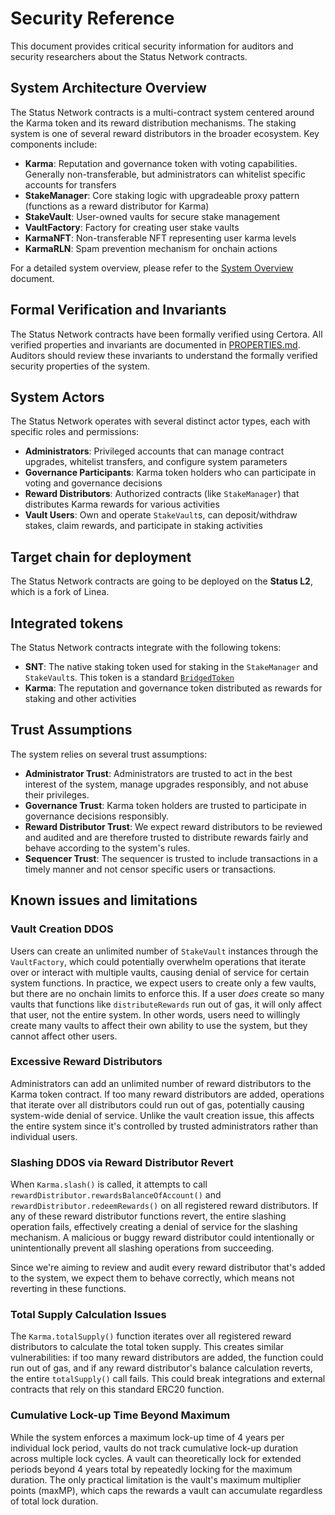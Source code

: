# Security Reference

This document provides critical security information for auditors and security researchers about the Status Network
contracts.

## System Architecture Overview

The Status Network contracts is a multi-contract system centered around the Karma token and its reward distribution
mechanisms. The staking system is one of several reward distributors in the broader ecosystem. Key components include:

- **Karma**: Reputation and governance token with voting capabilities. Generally non-transferable, but administrators
  can whitelist specific accounts for transfers
- **StakeManager**: Core staking logic with upgradeable proxy pattern (functions as a reward distributor for Karma)
- **StakeVault**: User-owned vaults for secure stake management
- **VaultFactory**: Factory for creating user stake vaults
- **KarmaNFT**: Non-transferable NFT representing user karma levels
- **KarmaRLN**: Spam prevention mechanism for onchain actions

For a detailed system overview, please refer to the [System Overview](docs/system-overview.md) document.

## Formal Verification and Invariants

The Status Network contracts have been formally verified using Certora. All verified properties and invariants are
documented in [PROPERTIES.md](PROPERTIES.md). Auditors should review these invariants to understand the formally
verified security properties of the system.

## System Actors

The Status Network operates with several distinct actor types, each with specific roles and permissions:

- **Administrators**: Privileged accounts that can manage contract upgrades, whitelist transfers, and configure system
  parameters
- **Governance Participants**: Karma token holders who can participate in voting and governance decisions
- **Reward Distributors**: Authorized contracts (like `StakeManager`) that distributes Karma rewards for various
  activities
- **Vault Users**: Own and operate `StakeVault`s, can deposit/withdraw stakes, claim rewards, and participate in staking
  activities

## Target chain for deployment

The Status Network contracts are going to be deployed on the **Status L2**, which is a fork of Linea.

## Integrated tokens

The Status Network contracts integrate with the following tokens:

- **SNT**: The native staking token used for staking in the `StakeManager` and `StakeVault`s. This token is a standard
  [`BridgedToken`](https://github.com/status-im/status-network-monorepo/blob/develop/contracts/src/bridging/token/BridgedToken.sol)
- **Karma**: The reputation and governance token distributed as rewards for staking and other activities

## Trust Assumptions

The system relies on several trust assumptions:

- **Administrator Trust**: Administrators are trusted to act in the best interest of the system, manage upgrades
  responsibly, and not abuse their privileges.
- **Governance Trust**: Karma token holders are trusted to participate in governance decisions responsibly.
- **Reward Distributor Trust**: We expect reward distributors to be reviewed and audited and are therefore trusted to
  distribute rewards fairly and behave according to the system's rules.
- **Sequencer Trust**: The sequencer is trusted to include transactions in a timely manner and not censor specific users
  or transactions.

## Known issues and limitations

### Vault Creation DDOS

Users can create an unlimited number of `StakeVault` instances through the `VaultFactory`, which could potentially
overwhelm operations that iterate over or interact with multiple vaults, causing denial of service for certain system
functions. In practice, we expect users to create only a few vaults, but there are no onchain limits to enforce this. If
a user _does_ create so many vaults that functions like `distributeRewards` run out of gas, it will only affect that
user, not the entire system. In other words, users need to willingly create many vaults to affect their own ability to
use the system, but they cannot affect other users.

### Excessive Reward Distributors

Administrators can add an unlimited number of reward distributors to the Karma token contract. If too many reward
distributors are added, operations that iterate over all distributors could run out of gas, potentially causing
system-wide denial of service. Unlike the vault creation issue, this affects the entire system since it's controlled by
trusted administrators rather than individual users.

### Slashing DDOS via Reward Distributor Revert

When `Karma.slash()` is called, it attempts to call `rewardDistributor.rewardsBalanceOfAccount()` and
`rewardDistributor.redeemRewards()` on all registered reward distributors. If any of these reward distributor functions
revert, the entire slashing operation fails, effectively creating a denial of service for the slashing mechanism. A
malicious or buggy reward distributor could intentionally or unintentionally prevent all slashing operations from
succeeding.

Since we're aiming to review and audit every reward distributor that's added to the system, we expect them to behave
correctly, which means not reverting in these functions.

### Total Supply Calculation Issues

The `Karma.totalSupply()` function iterates over all registered reward distributors to calculate the total token supply.
This creates similar vulnerabilities: if too many reward distributors are added, the function could run out of gas, and
if any reward distributor's balance calculation reverts, the entire `totalSupply()` call fails. This could break
integrations and external contracts that rely on this standard ERC20 function.

### Cumulative Lock-up Time Beyond Maximum

While the system enforces a maximum lock-up time of 4 years per individual lock period, vaults do not track cumulative
lock-up duration across multiple lock cycles. A vault can theoretically lock for extended periods beyond 4 years total
by repeatedly locking for the maximum duration. The only practical limitation is the vault's maximum multiplier points
(maxMP), which caps the rewards a vault can accumulate regardless of total lock duration.
